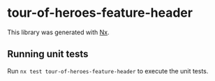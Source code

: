 # tour-of-heroes-feature-header

This library was generated with [Nx](https://nx.dev).

## Running unit tests

Run `nx test tour-of-heroes-feature-header` to execute the unit tests.
